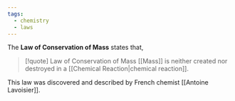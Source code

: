 ```yaml
---
tags:
  - chemistry
  - laws
---
```

The **Law of Conservation of Mass** states that,

>[!quote] Law of Conservation of Mass
>[[Mass]] is neither created nor destroyed in a [[Chemical Reaction|chemical reaction]].

This law was discovered and described by French chemist [[Antoine Lavoisier]].